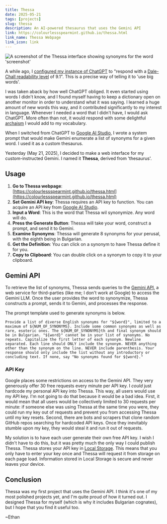 ```yaml
---
title: Thessa
date: 2025-05-21
tags: [projects]
slug: thessa
description: An AI-powered thesaurus that uses the Gemini API
link: https://colourlessspearmint.github.io/thessa.html
link_name: Thessa Webpage
link_icon: link
---
```


![A screenshot of the Thessa interface showing synonyms for the word 'screenshot'](../../images/thessa/screenshot.webp)

A while ago, I [configured my instance of ChatGPT](https://help.openai.com/en/articles/8096356-custom-instructions-for-chatgpt) to "respond with a [Dale-Chall readability level](https://en.wikipedia.org/wiki/Dale%E2%80%93Chall_readability_formula) of 9.1". This is a precise way of telling it to 'use big words'.

I was taken aback by how well ChatGPT obliged. It even started using words I didn't know, and I found myself having to keep a dictionary open on another monitor in order to understand what it was saying. I learned a huge amount of new words this way, and it contributed significantly to my interest in language. Whenever I needed a word that I didn't have, I would ask ChatGPT. More often than not, it would respond with some delightful [archaism](https://en.wiktionary.org/wiki/archaism) I would add to my vocabulary.

When I switched from ChatGPT to [Google AI Studio](https://aistudio.google.com), I wrote a system prompt that would make Gemini enumerate a list of synonyms for a given word. I used it as a custom thesaurus.

Yesterday (May 21, 2025), I decided to make a web interface for my custom-instructed Gemini. I named it **Thessa**, derived from 'thesaurus'.

## Usage

1. **Go to Thessa webpage**: [https://colourlessspearmint.github.io/thessa.html](https://colourlessspearmint.github.io/thessa.html)
2. **Set Gemini API key**: Thessa requires an API key to function. You can acquire an API key from [Google AI Studio](https://aistudio.google.com/app/apikey).
3. **Input a Word**: This is the word that Thessa wil synonymize. Any word will do.
4. **Press the Generate Button**: Thessa will take your word, construct a prompt, and send it to Gemini.
5. **Examine Synonyms**: Thessa will generate 8 synonyms for your perusal, with the eighth being in Bulgarian.
6. **Get the Definition**: You can click on a synonym to have Thessa define it for you.
7. **Copy to Clipboard**: You can double click on a synonym to copy it to your clipboard.

## Gemini API

To retrieve the list of synonyms, Thessa sends queries to the [Gemini API](https://ai.google.dev/gemini-api), a web service for third-parties (like me; I don't work at Google) to access the Gemini LLM. Once the user provides the word to synonymize, Thessa constructs a prompt, sends it to Gemini, and processes the response.

The prompt template used to generate synonyms is below.

```
Provide a list of diverse English synonyms for "${word}", limited to a maximum of ${NUM_OF_SYNONYMS}. Include some common synonyms as well as rare, esoteric ones. The ${NUM_OF_SYNONYMS}th and final synonym should be in Bulgarian. "${word}" cannot be in your list of synonyms. No repeats. Capitalize the first letter of each synonym. Newline separated. Each line should ONLY include the synonym. NEVER anything other than the synonym on the line. NEVER include parenthesis. Your response should only include the list without any introductory or concluding text. If none, say "No synonyms found for ${word}."
```

### API Key

Google places some restrictions on access to the Gemini API. They very generously offer 30 free requests every minute per API key. I *could* just hardcode my personal API key into Thessa. This way, all users would use my API key. I'm not going to do that because it would be a bad idea. First, it would mean that all users would be collectively limited to 30 requests per minute: if someone else was using Thessa at the same time you were, they could run my key out of requests and prevent you from accessing Thessa until my key resets. Second, there are bots and scrapers that clone random GitHub repos searching for hardcoded API keys. Once they inevitably stumble upon my key, they would steal it and run it out of requests.

My solution is to have each user generate their own free API key. I wish I didn't have to do this, but it was pretty much the only way I could publish Thessa. Thessa stores your API key in [Local Storage](https://developer.mozilla.org/en-US/docs/Web/API/Window/localStorage). This means that you only have to enter your key once and Thessa will request it from storage on each page load. Information stored in Local Storage is secure and never leaves your device.

## Conclusion

Thessa was my first project that uses the Gemini API. I think it's one of my most polished projects yet, and I'm quite proud of how it turned out. I designed Thessa for myself (which is why it includes Bulgarian cognates), but I hope that you find it useful too.

~Ethan
